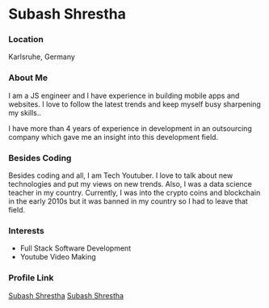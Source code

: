 # Subash Shrestha

### Location

Karlsruhe, Germany

### About Me

I am a JS engineer and I have experience in building mobile apps and websites. I love to follow the latest trends and keep myself busy sharpening my skills..

I have more than 4 years of experience in development in an outsourcing company which gave me an insight into this development field.

### Besides Coding
Besides coding and all, I am Tech Youtuber. I love to talk about new technologies and put my views on new trends. Also, I was a data science teacher in my country. Currently, I was into the crypto coins and blockchain in the early 2010s but it was banned in my country so I had to leave that field.
 
### Interests

- Full Stack Software Development
- Youtube Video Making 

### Profile Link

[Subash Shrestha](https://github.com/amanshrt)
[Subash Shrestha](https://gitlab.com/subashrt)